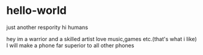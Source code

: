 # hello-world
just another respority
hi humans

hey im a warrior and a skilled artist love music,games etc.(that's what i like)
I will make a phone far superior to all other phones
